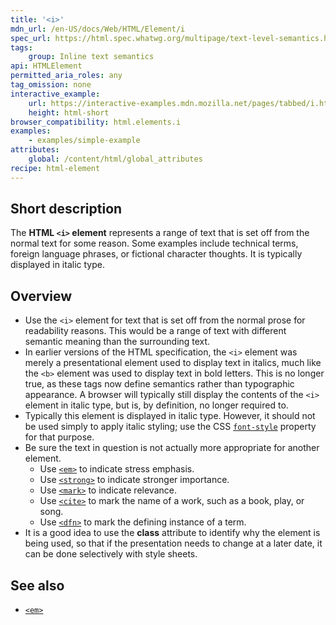 ```yaml
---
title: '<i>'
mdn_url: /en-US/docs/Web/HTML/Element/i
spec_url: https://html.spec.whatwg.org/multipage/text-level-semantics.html#the-i-element
tags:
    group: Inline text semantics
api: HTMLElement
permitted_aria_roles: any
tag_omission: none
interactive_example:
    url: https://interactive-examples.mdn.mozilla.net/pages/tabbed/i.html
    height: html-short
browser_compatibility: html.elements.i
examples:
    - examples/simple-example
attributes:
    global: /content/html/global_attributes
recipe: html-element
---
```


## Short description

The **HTML `<i>` element** represents a range of text that is set off
from the normal text for some reason. Some examples include technical
terms, foreign language phrases, or fictional character thoughts. It is
typically displayed in italic type.

## Overview

- Use the `<i>` element for text that is set off from the normal prose
  for readability reasons. This would be a range of text with
  different semantic meaning than the surrounding text.
- In earlier versions of the HTML specification, the `<i>` element was
  merely a presentational element used to display text in italics,
  much like the `<b>` element was used to display text in bold
  letters. This is no longer true, as these tags now define semantics
  rather than typographic appearance. A browser will typically still
  display the contents of the `<i>` element in italic type, but is, by
  definition, no longer required to.
- Typically this element is displayed in italic type. However, it
  should not be used simply to apply italic styling; use the CSS
  [`font-style`](/en-US/docs/Web/CSS/font-style)
  property for that purpose.
- Be sure the text in question is not actually more appropriate for
  another element.
  - Use [`<em>`](/en-US/docs/Web/HTML/Element/em) to indicate stress emphasis.
  - Use [`<strong>`](/en-US/docs/Web/HTML/Element/strong)
    to indicate stronger importance.
  - Use [`<mark>`](/en-US/docs/Web/HTML/Element/mark")
    to indicate relevance.
  - Use [`<cite>`](/en-US/docs/Web/HTML/Element/cite)
    to mark the name of a work, such as a book, play, or song.
  - Use [`<dfn>`](/en-US/docs/Web/HTML/Element/dfn)
    to mark the defining instance of a term.
- It is a good idea to use the **class** attribute to identify why the
  element is being used, so that if the presentation needs to change
  at a later date, it can be done selectively with style sheets.

## See also

- [`<em>`](/en-US/docs/Web/HTML/Element/em)
